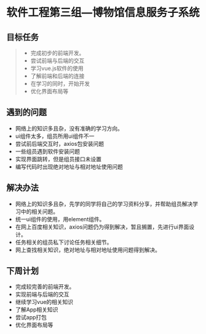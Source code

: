 # 软件工程第三组—博物馆信息服务子系统
## 目标任务

> - 完成初步的前端开发。
> - 尝试前端与后端的交互
> - 学习vue.js软件的使用
> - 了解前端和后端的连接
> - 在学习的同时，开始开发
> - 优化界面布局等

## 遇到的问题
- 网络上的知识多且杂，没有准确的学习方向。
- ui组件太多，组员所用ui组件不一
- 尝试前后端交互时，axios包安装问题
- 一些组员遇到软件安装问题
- 实现界面跳转，但是组员接口未设置
- 编写代码时出现绝对地址与相对地址使用问题

## 解决办法
- 网络上的知识多且杂，先学的同学将自己的学习资料分享，并帮助组员解决学习中的相关问题。
- 统一ui组件的使用，用element组件。
- 在网上百度相关知识，axios问题仍为得到解决，暂且搁置，先进行ui界面设计。
- 任务相关的组员私下讨论任务相关细节。
- 网上查找相关知识，绝对地址与相对地址使用问题得到解决。

## 下周计划
- 完成较完善的前端开发。
- 实现前端与后端的交互
- 继续学习vue的相关知识
- 了解App相关知识
- 尝试app打包
- 优化界面布局等
